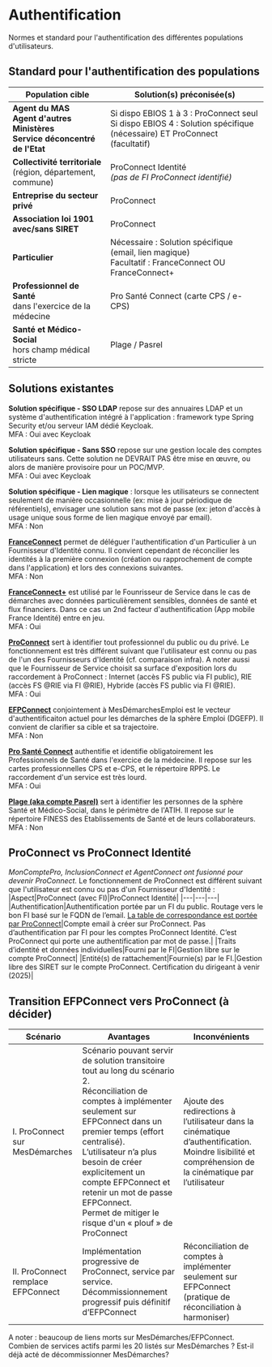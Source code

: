 # Authentification
Normes et standard pour l'authentification des différentes populations d'utilisateurs.

## Standard pour l'authentification des populations
|Population cible|Solution(s) préconisée(s)|
|---|---|
|**Agent du MAS</br>Agent d'autres Ministères</br>Service déconcentré de l'Etat**|Si dispo EBIOS 1 à 3 : ProConnect seul</br>Si dispo EBIOS 4 : Solution spécifique (nécessaire) ET ProConnect (facultatif)|
|**Collectivité territoriale**</br>(région, département, commune)|ProConnect Identité</br>_(pas de FI ProConnect identifié)_|
|**Entreprise du secteur privé**|ProConnect|
|**Association loi 1901 avec/sans SIRET**|ProConnect|
|**Particulier**|Nécessaire : Solution spécifique (email, lien magique)</br>Facultatif : FranceConnect OU FranceConnect+|
|**Professionnel de Santé**</br>dans l'exercice de la médecine|Pro Santé Connect (carte CPS / e-CPS)|
|**Santé et Médico-Social**</br>hors champ médical stricte|Plage / Pasrel|

## Solutions existantes

**Solution spécifique - SSO LDAP** repose sur des annuaires LDAP et un système d'authentification intégré à l'application : framework type Spring Security et/ou serveur IAM dédié Keycloak.\
MFA : Oui avec Keycloak

**Solution spécifique - Sans SSO** repose sur une gestion locale des comptes utilisateurs sans. Cette solution ne DEVRAIT PAS être mise en œuvre, ou alors de manière provisoire pour un POC/MVP.\
MFA : Oui avec Keycloak

**Solution spécifique - Lien magique** : lorsque les utilisateurs se connectent seulement de manière occasionnelle (ex: mise à jour périodique de référentiels), envisager une solution sans mot de passe (ex: jeton d'accès à usage unique sous forme de lien magique envoyé par email).\
MFA : Non

[**FranceConnect**](https://franceconnect.gouv.fr/franceconnect) permet de déléguer l'authentification d'un Particulier à un Fournisseur d'Identité connu. Il convient cependant de réconcilier les identités à la première connexion (création ou rapprochement de compte dans l'application) et lors des connexions suivantes.\
MFA : Non

[**FranceConnect+**](https://franceconnect.gouv.fr/franceconnect-plus) est utilisé par le Founrisseur de Service dans le cas de démarches avec données particulièrement sensibles, données de santé et flux financiers. Dans ce cas un 2nd facteur d'authentification (App mobile France Identité) entre en jeu.\
MFA : Oui

[**ProConnect**](https://www.proconnect.gouv.fr/) sert à identifier tout professionnel du public ou du privé. Le fonctionnement est très différent suivant que l'utilisateur est connu ou pas de l'un des Fournisseurs d'Identité (cf. comparaison infra). A noter aussi que le Fournisseur de Service choisit sa surface d'exposition lors du raccordement à ProConnect : Internet (accès FS public via FI public), RIE (accès FS @RIE via FI @RIE), Hybride (accès FS public via FI @RIE).\
MFA : Oui

[**EFPConnect**](https://info.efpconnect.emploi.gouv.fr/) conjointement à MesDémarchesEmploi est le vecteur d'authentificaiton actuel pour les démarches de la sphère Emploi (DGEFP). Il convient de clarifier sa cible et sa trajectoire.\
MFA : Non

[**Pro Santé Connect**](https://esante.gouv.fr/produits-services/pro-sante-connect) authentifie et identifie obligatoirement les Professionnels de Santé dans l'exercice de la médecine. Il repose sur les cartes professionnelles CPS et e-CPS, et le répertoire RPPS. Le raccordement d'un service est très lourd.\
MFA : Oui

[**Plage (aka compte Pasrel)**](https://connect-pasrel.atih.sante.fr/cas/login) sert à identifier les personnes de la sphère Santé et Médico-Social, dans le périmètre de l'ATIH. Il repose sur le répertoire FINESS des Etablissements de Santé et de leurs collaborateurs.\
MFA : Non

## ProConnect vs ProConnect Identité
_MonComptePro, InclusionConnect et AgentConnect ont fusionné pour devenir ProConnect._
Le fonctionnement de ProConnect est différent suivant que l'utilisateur est connu ou pas d'un Fournisseur d'Identité :
|Aspect|ProConnect (avec FI)|ProConnect Identité|
|---|---|---|
|Authentification|Authentification portée par un FI du public. Routage vers le bon FI basé sur le FQDN de l’email. [La table de correspondance est portée par ProConnect](https://grist.incubateur.net/o/docs/3kQ829mp7bTy/ProConnect-Configuration-des-Fournisseurs-dIdentite)|Compte email à créer sur ProConnect. Pas d’authentification par FI pour les comptes ProConnect Identité. C’est ProConnect qui porte une authentification par mot de passe.|
|Traits d’identité et données individuelles|Fourni par le FI|Gestion libre sur le compte ProConnect|
|Entité(s) de rattachement|Fournie(s) par le FI.|Gestion libre des SIRET sur le compte ProConnect. Certification du dirigeant à venir (2025)|

## Transition EFPConnect vers ProConnect (à décider)
|Scénario|Avantages|Inconvénients|
|---|---|---|
|I. ProConnect sur MesDémarches|Scénario pouvant servir de solution transitoire tout au long du scénario 2.</br>Réconciliation de comptes à implémenter seulement sur EFPConnect dans un premier temps (effort centralisé).</br>L’utilisateur n’a plus besoin de créer explicitement un compte EFPConnect et retenir un mot de passe EFPConnect.</br>Permet de mitiger le risque d'un « plouf » de ProConnect|Ajoute des redirections à l’utilisateur dans la cinématique d’authentification.</br>Moindre lisibilité et compréhension de la cinématique par l’utilisateur|
|II. ProConnect remplace EFPConnect|Implémentation progressive de ProConnect, service par service.</br>Décommissionnement progressif puis définitif d’EFPConnect|Réconciliation de comptes à implémenter seulement sur EFPConnect (pratique de réconciliation à harmoniser)

A noter : beaucoup de liens morts sur MesDémarches/EFPConnect. Combien de services actifs parmi les 20 listés sur MesDémarches ? Est-il déjà acté de décommissionner MesDémarches?